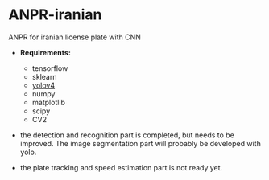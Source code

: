 # ANPR-iranian
ANPR for iranian license plate with CNN

- **Requirements:**
  - tensorflow
  - sklearn
  - [yolov4](https://pypi.org/project/yolov4/)
  - numpy
  - matplotlib
  - scipy
  - CV2

- the detection and recognition part is completed, but needs to be improved. The image segmentation part will probably be developed with yolo.
- the plate tracking and speed estimation part is not ready yet.
